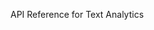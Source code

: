 <!-- 
NavPath: Text Analytics
LinkLabel: API Reference
ExternalLink: https://oxfordibiza.portal.azure-api.net/docs/services/56e85629d97e8a169c94cae9/operations/56e85629d97e8a0f702a3183
Weight: 15
-->

API Reference for Text Analytics

